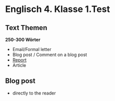 # Englisch 4. Klasse 1.Test

## Text Themen

**250-300 Wörter**

- Email/Formal letter
- Blog post / Comment on a blog post
- [Report](/school/english#report)
- Article

## Blog post

- directly to the reader
